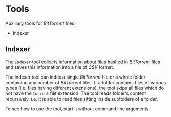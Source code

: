# Tools

Auxiliary tools for _BitTorrent_ files.

* Indexer

## Indexer

The `Indexer` tool collects information about files hashed in _BitTorrent_ 
files and saves this information into a file of _CSV_ format.

The indexer tool can index a single _BitTorrent_ file or a whole folder 
containing any number of _BitTorrent_ files. If a folder contains files of 
various types (i.e. files having different extensions), the tool skips all 
files which do not have the `torrent` file extension. The tool reads folder's 
content recursively, i.e. it is able to read files sitting inside subfolders of 
a folder.

To see how to use the tool, start it without command line arguments.
